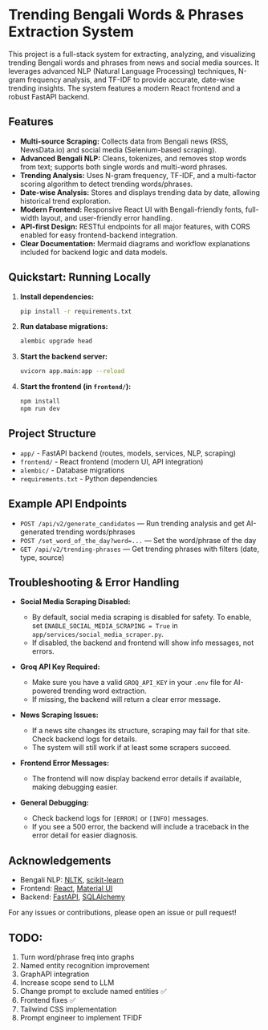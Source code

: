# Trending Bengali Words & Phrases Extraction System

This project is a full-stack system for extracting, analyzing, and visualizing trending Bengali words and phrases from news and social media sources. It leverages advanced NLP (Natural Language Processing) techniques, N-gram frequency analysis, and TF-IDF to provide accurate, date-wise trending insights. The system features a modern React frontend and a robust FastAPI backend.

## Features

- **Multi-source Scraping:** Collects data from Bengali news (RSS, NewsData.io) and social media (Selenium-based scraping).
- **Advanced Bengali NLP:** Cleans, tokenizes, and removes stop words from text; supports both single words and multi-word phrases.
- **Trending Analysis:** Uses N-gram frequency, TF-IDF, and a multi-factor scoring algorithm to detect trending words/phrases.
- **Date-wise Analysis:** Stores and displays trending data by date, allowing historical trend exploration.
- **Modern Frontend:** Responsive React UI with Bengali-friendly fonts, full-width layout, and user-friendly error handling.
- **API-first Design:** RESTful endpoints for all major features, with CORS enabled for easy frontend-backend integration.
- **Clear Documentation:** Mermaid diagrams and workflow explanations included for backend logic and data models.

## Quickstart: Running Locally

1. **Install dependencies:**
   ```bash
   pip install -r requirements.txt
   ```
2. **Run database migrations:**
   ```bash
   alembic upgrade head
   ```
3. **Start the backend server:**
   ```bash
   uvicorn app.main:app --reload
   ```
4. **Start the frontend (in `frontend/`):**
   ```bash
   npm install
   npm run dev
   ```

## Project Structure

- `app/` - FastAPI backend (routes, models, services, NLP, scraping)
- `frontend/` - React frontend (modern UI, API integration)
- `alembic/` - Database migrations
- `requirements.txt` - Python dependencies

## Example API Endpoints

- `POST /api/v2/generate_candidates` — Run trending analysis and get AI-generated trending words/phrases
- `POST /set_word_of_the_day?word=...` — Set the word/phrase of the day
- `GET /api/v2/trending-phrases` — Get trending phrases with filters (date, type, source)

## Troubleshooting & Error Handling

- **Social Media Scraping Disabled:**
  - By default, social media scraping is disabled for safety. To enable, set `ENABLE_SOCIAL_MEDIA_SCRAPING = True` in `app/services/social_media_scraper.py`.
  - If disabled, the backend and frontend will show info messages, not errors.

- **Groq API Key Required:**
  - Make sure you have a valid `GROQ_API_KEY` in your `.env` file for AI-powered trending word extraction.
  - If missing, the backend will return a clear error message.

- **News Scraping Issues:**
  - If a news site changes its structure, scraping may fail for that site. Check backend logs for details.
  - The system will still work if at least some scrapers succeed.

- **Frontend Error Messages:**
  - The frontend will now display backend error details if available, making debugging easier.

- **General Debugging:**
  - Check backend logs for `[ERROR]` or `[INFO]` messages.
  - If you see a 500 error, the backend will include a traceback in the error detail for easier diagnosis.

## Acknowledgements
- Bengali NLP: [NLTK](https://www.nltk.org/), [scikit-learn](https://scikit-learn.org/)
- Frontend: [React](https://react.dev/), [Material UI](https://mui.com/)
- Backend: [FastAPI](https://fastapi.tiangolo.com/), [SQLAlchemy](https://www.sqlalchemy.org/)


For any issues or contributions, please open an issue or pull request!

## TODO:
1. Turn word/phrase freq into graphs
2. Named entity recognition improvement
3. GraphAPI integration
4. Increase scope send to LLM
5. Change prompt to exclude named entities ✅
6. Frontend fixes ✅
7. Tailwind CSS implementation
8. Prompt engineer to implement TFIDF